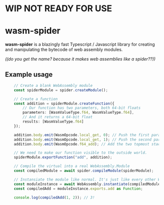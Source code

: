 
# WIP NOT READY FOR USE

# wasm-spider  

**wasm-spider** is a blazingly fast Typescript / Javascript library for creating and manipulating the bytecode of web assembly modules.

*((do you get the name? because it makes web assemblies like a spider??))*

## Example usage

```typescript
    // Create a blank WebAssembly module
    const spiderModule = spider.createModule();

    // Create a function
    const addition = spiderModule.createFunction({
        // Our function has two parameters, both 64-bit floats
        parameters: [WasmValueType.f64, WasmValueType.f64],
        // And it returns a 64-bit float
        results: [WasmValueType.f64]
    });

    addition.body.emit(WasmOpcode.local_get, 0); // Push the first param onto the stack
    addition.body.emit(WasmOpcode.local_get, 1); // Push the second param onto the stack
    addition.body.emit(WasmOpcode.f64_add); // Add the two topmost stack items together

    // We need to make our function visible to the outside world.
    spiderModule.exportFunction("add", addition);

    // Compile the virtual into a real WebAssembly.Module
    const compiledModule = await spider.compileModule(spiderModule);

    // Instansiate the module like normal. It's just like every other WASM module now!
    const moduleInstance = await WebAssembly.instantiate(compiledModule);
    const compiledAdd = moduleInstance.exports.add as Function;

    console.log(compiledAdd(1, 2)); // 3!
```